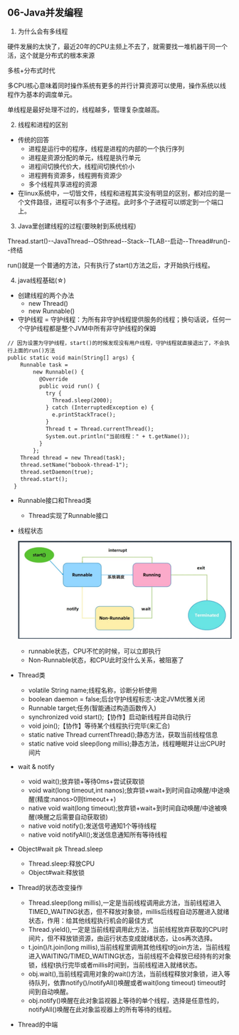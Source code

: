 06-Java并发编程
---
1. 为什么会有多线程

硬件发展的太快了，最近20年的CPU主频上不去了，就需要找一堆机器干同一个活，这个就是分布式的根本来源

多核+分布式时代

多CPU核心意味着同时操作系统有更多的并行计算资源可以使用，操作系统以线程作为基本的调度单元。

单线程是最好处理不过的，线程越多，管理复杂度越高。

2. 线程和进程的区别
- 传统的回答
    * 进程是运行中的程序，线程是进程的内部的一个执行序列
    * 进程是资源分配的单元，线程是执行单元
    * 进程间切换代价大，线程间切换代价小
    * 进程拥有资源多，线程拥有资源少
    * 多个线程共享进程的资源
- 在linux系统中，一切皆文件，线程和进程其实没有明显的区别，都对应的是一个文件路径，进程可以有多个子进程。此时多个子进程可以绑定到一个端口上。

3. Java里创建线程的过程(要映射到系统线程)

Thread.start()--JavaThread--OSthread--Stack--TLAB--启动--Thread#run()--终结

run()就是一个普通的方法，只有执行了start()方法之后，才开始执行线程。

4. java线程基础(☆)

- 创建线程的两个办法 
    * new Thread()
    * new Runnable()
- 守护线程 = 守护线程：为所有非守护线程提供服务的线程；换句话说，任何一个守护线程都是整个JVM中所有非守护线程的保姆
```
// 因为设置为守护线程，start()的时候发现没有用户线程，守护线程就直接退出了，不会执行上面的run()方法
public static void main(String[] args) {
    Runnable task =
        new Runnable() {
          @Override
          public void run() {
            try {
              Thread.sleep(2000);
            } catch (InterruptedException e) {
              e.printStackTrace();
            }
            Thread t = Thread.currentThread();
            System.out.println("当前线程：" + t.getName());
          }
        };
    Thread thread = new Thread(task);
    thread.setName("bobook-thread-1");
    thread.setDaemon(true);
    thread.start();
  }
```
- Runnable接口和Thread类
    * Thread实现了Runnable接口
    
- 线程状态

   ![avatar](./pic/线程状态.jpg)
   - runnable状态，CPU不忙的时候，可以立即执行
   - Non-Runnable状态，和CPU此时没什么关系，被阻塞了
   
- Thread类
    * volatile String name;线程名称，诊断分析使用
    * boolean daemon = false;后台守护线程标志-决定JVM优雅关闭
    * Runnable target;任务(智能通过构造函数传入)
    * synchronized void start();【协作】启动新线程并自动执行
    * void join();【协作】等待某个线程执行完毕(来汇合)
    * static native Thread currentThread();静态方法，获取当前线程信息
    * static native void sleep(long millis);静态方法，线程睡眠并让出CPU时间片
- wait & notify
    * void wait();放弃锁+等待0ms+尝试获取锁
    * void wait(long timeout,int nanos);放弃锁+wait+到时间自动唤醒/中途唤醒(精度:nanos>0则timeout++)
    * native void wait(long timeout);放弃锁+wait+到时间自动唤醒/中途被唤醒(唤醒之后需要自动获取锁)
    * native void notify();发送信号通知1个等待线程
    * native void notifyAll();发送信息通知所有等待线程
- Object#wait pk Thread.sleep
    * Thread.sleep:释放CPU
    * Object#wait:释放锁
- Thread的状态改变操作
    * Thread.sleep(long millis),一定是当前线程调用此方法，当前线程进入TIMED_WAITING状态，但不释放对象锁，millis后线程自动苏醒进入就绪状态，作用：给其他线程执行机会的最佳方式
    * Thread.yield(),一定是当前线程调用此方法，当前线程放弃获取的CPU时间片，但不释放锁资源，由运行状态变成就绪状态，让os再次选择。
    * t.join()/t.join(long millis),当前线程里调用其他线程t的join方法，当前线程进入WAITING/TIMED_WAITING状态，当前线程不会释放已经持有的对象锁，线程t执行完毕或者millis时间到，当前线程进入就绪状态。
    * obj.wait(),当前线程调用对象的wait()方法，当前线程释放对象锁，进入等待队列，依靠notify()/notifyAll()唤醒或者wait(long timeout) timeout时间到自动唤醒。
    * obj.notify()唤醒在此对象监视器上等待的单个线程，选择是任意性的，notifyAll()唤醒在此对象监视器上的所有等待的线程。
- Thread的中端   
